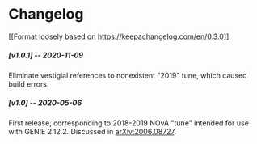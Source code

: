 # Changelog
[[Format loosely based on <https://keepachangelog.com/en/0.3.0>]]

##### [v1.0.1] -- 2020-11-09
Eliminate vestigial references to nonexistent "2019" tune, which caused build errors.

##### [v1.0] -- 2020-05-06
First release, corresponding to 2018-2019 NOvA "tune" intended for use with GENIE 2.12.2.
Discussed in [arXiv:2006.08727](http://arxiv.org/abs/2006.08727).
   
